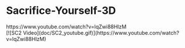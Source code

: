 # Sacrifice-Yourself-3D

<div>
https://www.youtube.com/watch?v=lqZwi88HlzM
</div>
[![SC2 Video](doc/SC2_youtube.gif)](https://www.youtube.com/watch?v=lqZwi88HlzM)
